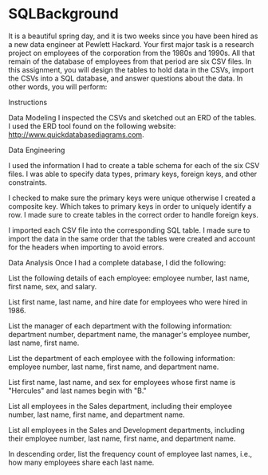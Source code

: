 # SQLBackground
It is a beautiful spring day, and it is two weeks since you have been hired as a new data engineer at Pewlett Hackard. Your first major task is a research project on employees of the corporation from the 1980s and 1990s. All that remain of the database of employees from that period are six CSV files.
In this assignment, you will design the tables to hold data in the CSVs, import the CSVs into a SQL database, and answer questions about the data. In other words, you will perform:



Instructions

Data Modeling
I inspected the CSVs and sketched out an ERD of the tables. I used the ERD tool found on the following website: http://www.quickdatabasediagrams.com.

Data Engineering


I used the information I had to create a table schema for each of the six CSV files. I was able to specify data types, primary keys, foreign keys, and other constraints.

I checked to make sure the primary keys were unique otherwise I created a composite key. Which takes to primary keys in order to uniquely identify a row.
I made sure to create tables in the correct order to handle foreign keys.



I imported each CSV file into the corresponding SQL table. I made sure to import the data in the same order that the tables were created and account for the headers when importing to avoid errors.



Data Analysis
Once I had a complete database, I did the following:


List the following details of each employee: employee number, last name, first name, sex, and salary.


List first name, last name, and hire date for employees who were hired in 1986.


List the manager of each department with the following information: department number, department name, the manager's employee number, last name, first name.


List the department of each employee with the following information: employee number, last name, first name, and department name.


List first name, last name, and sex for employees whose first name is "Hercules" and last names begin with "B."


List all employees in the Sales department, including their employee number, last name, first name, and department name.


List all employees in the Sales and Development departments, including their employee number, last name, first name, and department name.


In descending order, list the frequency count of employee last names, i.e., how many employees share each last name.